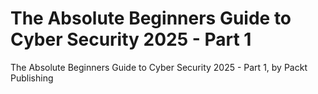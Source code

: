# The Absolute Beginners Guide to Cyber Security 2025 - Part 1
The Absolute Beginners Guide to Cyber Security 2025 - Part 1, by Packt Publishing
